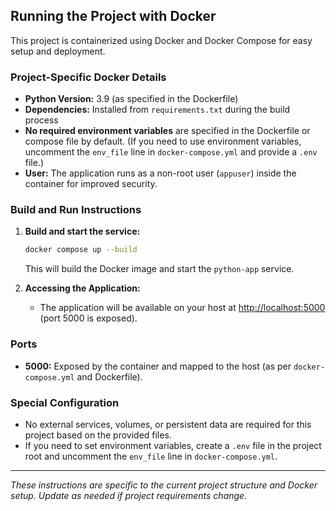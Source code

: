 ## Running the Project with Docker

This project is containerized using Docker and Docker Compose for easy setup and deployment.

### Project-Specific Docker Details
- **Python Version:** 3.9 (as specified in the Dockerfile)
- **Dependencies:** Installed from `requirements.txt` during the build process
- **No required environment variables** are specified in the Dockerfile or compose file by default. (If you need to use environment variables, uncomment the `env_file` line in `docker-compose.yml` and provide a `.env` file.)
- **User:** The application runs as a non-root user (`appuser`) inside the container for improved security.

### Build and Run Instructions
1. **Build and start the service:**
   ```sh
   docker compose up --build
   ```
   This will build the Docker image and start the `python-app` service.

2. **Accessing the Application:**
   - The application will be available on your host at [http://localhost:5000](http://localhost:5000) (port 5000 is exposed).

### Ports
- **5000:** Exposed by the container and mapped to the host (as per `docker-compose.yml` and Dockerfile).

### Special Configuration
- No external services, volumes, or persistent data are required for this project based on the provided files.
- If you need to set environment variables, create a `.env` file in the project root and uncomment the `env_file` line in `docker-compose.yml`.

---

_These instructions are specific to the current project structure and Docker setup. Update as needed if project requirements change._